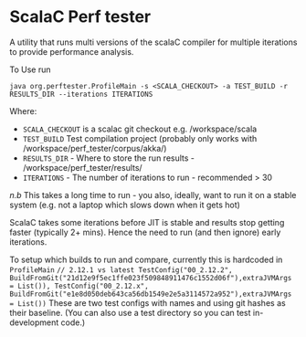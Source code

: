 # ScalaC Perf tester

A utility that runs multi versions of the scalaC compiler for multiple iterations to provide performance analysis.

To Use run

`java org.perftester.ProfileMain -s <SCALA_CHECKOUT> -a TEST_BUILD -r RESULTS_DIR --iterations ITERATIONS`

Where:
 * `SCALA_CHECKOUT` is a scalac git checkout  e.g. /workspace/scala
 * `TEST_BUILD` Test compilation project (probably only works with /workspace/perf_tester/corpus/akka/)
 * `RESULTS_DIR` - Where to store the run results - /workspace/perf_tester/results/
 * `ITERATIONS` - The number of iterations to run - recommended > 30
 
 
*n.b* This takes a long time to run - you also, ideally, want to run it on a stable system 
(e.g. not a laptop which slows down when it gets hot)

ScalaC takes some iterations before JIT is stable and results stop getting faster (typically 2+ mins).  Hence the 
need to run (and then ignore) early iterations.

To setup which builds to run and compare, currently this is hardcoded in ```ProfileMain```
`
  // 2.12.1 vs latest
      TestConfig("00_2.12.2", BuildFromGit("21d12e9f5ec1ffe023f509848911476c1552d06f"),extraJVMArgs = List()),
      TestConfig("00_2.12.x", BuildFromGit("e1e8d050deb643ca56db1549e2e5a3114572a952"),extraJVMArgs = List())
`
These are two test configs with names and using git hashes as their baseline. (You can also use a test directory so you 
can test in-development code.)





